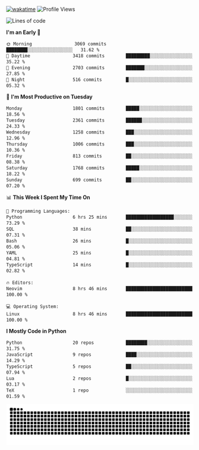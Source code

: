 [![wakatime](https://wakatime.com/badge/user/b920b284-3cde-4cd4-b72e-f7f22d050b16.svg)](https://wakatime.com/@b920b284-3cde-4cd4-b72e-f7f22d050b16)
![Profile Views](http://img.shields.io/badge/Profile%20Views-4586-blue)
<!--START_SECTION:waka-->
![Lines of code](https://img.shields.io/badge/From%20Hello%20World%20I%27ve%20Written-8.1%20million%20lines%20of%20code-blue)

**I'm an Early 🐤** 

```text
🌞 Morning                3069 commits        ████████░░░░░░░░░░░░░░░░░   31.62 % 
🌆 Daytime                3418 commits        █████████░░░░░░░░░░░░░░░░   35.22 % 
🌃 Evening                2703 commits        ███████░░░░░░░░░░░░░░░░░░   27.85 % 
🌙 Night                  516 commits         █░░░░░░░░░░░░░░░░░░░░░░░░   05.32 % 
```
📅 **I'm Most Productive on Tuesday** 

```text
Monday                   1801 commits        █████░░░░░░░░░░░░░░░░░░░░   18.56 % 
Tuesday                  2361 commits        ██████░░░░░░░░░░░░░░░░░░░   24.33 % 
Wednesday                1258 commits        ███░░░░░░░░░░░░░░░░░░░░░░   12.96 % 
Thursday                 1006 commits        ███░░░░░░░░░░░░░░░░░░░░░░   10.36 % 
Friday                   813 commits         ██░░░░░░░░░░░░░░░░░░░░░░░   08.38 % 
Saturday                 1768 commits        █████░░░░░░░░░░░░░░░░░░░░   18.22 % 
Sunday                   699 commits         ██░░░░░░░░░░░░░░░░░░░░░░░   07.20 % 
```


📊 **This Week I Spent My Time On** 

```text
💬 Programming Languages: 
Python                   6 hrs 25 mins       ██████████████████░░░░░░░   73.29 % 
SQL                      38 mins             ██░░░░░░░░░░░░░░░░░░░░░░░   07.31 % 
Bash                     26 mins             █░░░░░░░░░░░░░░░░░░░░░░░░   05.06 % 
YAML                     25 mins             █░░░░░░░░░░░░░░░░░░░░░░░░   04.81 % 
TypeScript               14 mins             █░░░░░░░░░░░░░░░░░░░░░░░░   02.82 % 

🔥 Editors: 
Neovim                   8 hrs 46 mins       █████████████████████████   100.00 % 

💻 Operating System: 
Linux                    8 hrs 46 mins       █████████████████████████   100.00 % 
```

**I Mostly Code in Python** 

```text
Python                   20 repos            ████████░░░░░░░░░░░░░░░░░   31.75 % 
JavaScript               9 repos             ████░░░░░░░░░░░░░░░░░░░░░   14.29 % 
TypeScript               5 repos             ██░░░░░░░░░░░░░░░░░░░░░░░   07.94 % 
Lua                      2 repos             █░░░░░░░░░░░░░░░░░░░░░░░░   03.17 % 
TeX                      1 repo              ░░░░░░░░░░░░░░░░░░░░░░░░░   01.59 % 
```




<!--END_SECTION:waka-->
![Snake animation](https://raw.githubusercontent.com/timmypidashev/timmypidashev/main/commits.svg)
